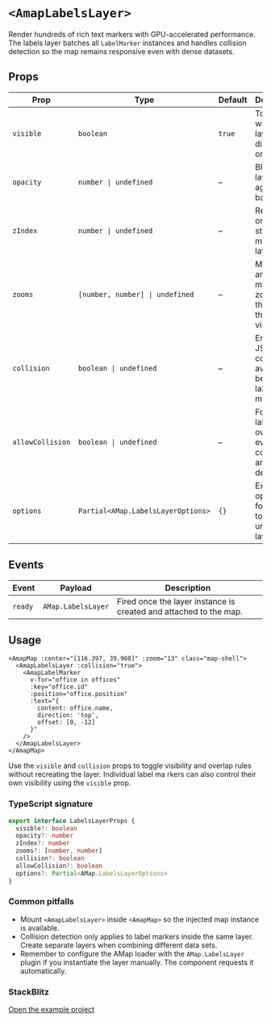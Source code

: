 # `<AmapLabelsLayer>`

Render hundreds of rich text markers with GPU-accelerated performance. The labels layer batches all `LabelMarker` instances and
handles collision detection so the map remains responsive even with dense datasets.

## Props

| Prop | Type | Default | Description |
| --- | --- | --- | --- |
| `visible` | `boolean` | `true` | Toggles whether the layer is displayed on the map. |
| `opacity` | `number \| undefined` | – | Blend the layer against the base map. |
| `zIndex` | `number \| undefined` | – | Rendering order when stacking multiple layers. |
| `zooms` | `[number, number] \| undefined` | – | Minimum and maximum zoom levels that keep the layer visible. |
| `collision` | `boolean \| undefined` | – | Enable JSAPI collision avoidance between label markers. |
| `allowCollision` | `boolean \| undefined` | – | Force labels to overlap even when collisions are detected. |
| `options` | `Partial<AMap.LabelsLayerOptions>` | `{}` | Extra JSAPI options forwarded to the underlying layer. |

## Events

| Event | Payload | Description |
| --- | --- | --- |
| `ready` | `AMap.LabelsLayer` | Fired once the layer instance is created and attached to the map. |

## Usage

```vue
<AmapMap :center="[116.397, 39.908]" :zoom="13" class="map-shell">
  <AmapLabelsLayer :collision="true">
    <AmapLabelMarker
      v-for="office in offices"
      :key="office.id"
      :position="office.position"
      :text="{
        content: office.name,
        direction: 'top',
        offset: [0, -12]
      }"
    />
  </AmapLabelsLayer>
</AmapMap>
```

Use the `visible` and `collision` props to toggle visibility and overlap rules without recreating the layer. Individual label ma
rkers can also control their own visibility using the `visible` prop.

<ClientOnly>
  <LabelsLayerDemo />
</ClientOnly>

<script setup lang="ts">
import LabelsLayerDemo from '../examples/LabelsLayerDemo.vue'
</script>

### TypeScript signature

```ts
export interface LabelsLayerProps {
  visible?: boolean
  opacity?: number
  zIndex?: number
  zooms?: [number, number]
  collision?: boolean
  allowCollision?: boolean
  options?: Partial<AMap.LabelsLayerOptions>
}
```

### Common pitfalls

- Mount `<AmapLabelsLayer>` inside `<AmapMap>` so the injected map instance is available.
- Collision detection only applies to label markers inside the same layer. Create separate layers when combining different data
sets.
- Remember to configure the AMap loader with the `AMap.LabelsLayer` plugin if you instantiate the layer manually. The component
requests it automatically.

### StackBlitz

[Open the example project](https://stackblitz.com/github/your-org/amap-vue-kit/tree/main/examples/basic)
